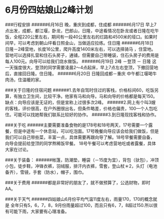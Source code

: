 # 6月份四姑娘山2峰计划

###行程安排
######6月16日 晚，重庆到成都，住成都
######6月17日 早上7点出发，成都，都江堰，卧龙，巴郎山，日隆，中途看情况在卧龙或者日隆在吃午饭，全程220公里左右，期间有一段40公里左右的烂路和4500米的垭口。如果时间早，可以考虑到朝山坪看日照金山，当做适应拉练。住日隆
######6月18日 日隆－2峰营地，长度16公里，爬升高度1400米左右，可以选择骑马 ，住营地。营地可以选择扎营和住石头房子，通铺，但需要自己带睡袋，住石头房子的费用是每人100元。向导可以给我们烧水做饭。
######6月19日 2峰 －登顶 － 日隆 这一天强度很大，登顶的同学需要凌晨2～4点起床，早上7点左右登顶，下撤回营地后，直接回日隆。住日隆。
######6月20日 日隆回成都－重庆 中午都江堰喝牛肉汤，住温暖的家。

###关于日隆的住宿问题
######1.去年自驾时住过的客栈，价格标间60，吃饭另算，有独立卫生间，比较干净。他家有马和向导。马和向导的价格都是每天150。 
缺点：向导应该是无证的，但是宣称上过很多次2峰。
######2.网上有个叫3嫂的客栈，评价很高，在户外圈很出名，但条件略差，价格也偏贵，100一个人包吃住。可能可以找她帮我们联系比较好的协作。
######3.到日隆现找客栈和协作。

###关于吃
######主要需要准备食物的是178号和18号两天，17号需要一个露餐，但是中途有一个休息站，可以吃泡面。17号晚餐向导应该会给我们做饭，但是我们可以自己带些菜，丰富一点，具体需要再跟向导了解。18号早餐需要自备，向导会提前给登顶的同学熬稀饭早餐。 18号午餐可以考虑营地吃或者露餐，具体大家在讨论。

###关于装备：
######帐篷，防潮垫，睡袋（－15度为宜），背包（驮包），冲顶小包，徒步鞋，冲锋衣裤，羽绒服，排汗内衣裤，雪套，登山杖＊2，头灯（电池备齐），雪镜，手套（防水），帽子，围巾。

###关于费用
######都是非常好的朋友了，就不做预算了，公选财物，即时AA。

###关于天气
######四姑娘山6月份平均气温11度左右，雨量170，170的概念就是 全年只有5，6，7，8，9月份雨量超过100，而且只有6，7，8超过150.所以很有可能下雨，大家要有心理准备。
